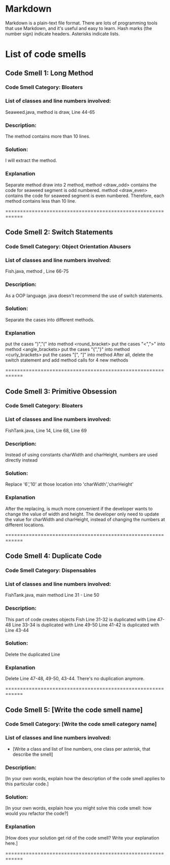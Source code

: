 # Markdown

Markdown is a plain-text file format. There are lots of programming tools that use Markdown, and it's useful and
easy to learn. Hash marks (the number sign) indicate headers. Asterisks indicate lists.

# List of code smells

## Code Smell 1: Long Method

### Code Smell Category: Bloaters

### List of classes and line numbers involved:

Seaweed.java, method <name> is draw, Line 44-65

### Description:

The method contains more than 10 lines.

### Solution:

I will extract the method.

### Explanation

Separate method draw into 2 method,
method <draw_odd> contains the code for seaweed segment is odd numbered.
method <draw_even> contains the code for seaweed segment is even numbered.
Therefore, each method contains less than 10 line.

============================================================

## Code Smell 2: Switch Statements

### Code Smell Category: Object Orientation Abusers

### List of classes and line numbers involved:

Fish.java, method <reverseAppearance>, Line 66-75

### Description:
As a OOP language. java doesn't recommend the use of switch statements.

### Solution:
Separate the cases into different methods.

### Explanation
put the cases ")","(" into method <round_bracket>
put the cases "<",">" into method <angle_brackets>
put the cases "{","}" into method <curly_brackets>
put the cases "[", "]" into method <square brackets>
After all, delete the switch statement
and add method calls for 4 new methods

============================================================

## Code Smell 3: Primitive Obsession

### Code Smell Category: Bloaters

### List of classes and line numbers involved:
FishTank.java, Line 14, Line 68, Line 69
### Description:
Instead of using constants charWidth and charHeight,
numbers are used directly instead

### Solution:
Replace '6','10' at those location into 'charWidth','charHeight'

### Explanation
After the replacing, is much more convenient if the developer
wants to change the value of width and height.
The developer only need to update the value for charWidth and charHeight,
instead of changing the numbers at different locations.


============================================================

## Code Smell 4: Duplicate Code

### Code Smell Category: Dispensables

### List of classes and line numbers involved:
FishTank.java, main method Line 31 - Line 50

### Description:
This part of code creates objects Fish
Line 31-32 is duplicated with Line 47-48
Line 33-34 is duplicated with Line 49-50
Line 41-42 is duplicated with Line 43-44


### Solution:
Delete the duplicated Line

### Explanation
Delete Line 47-48, 49-50, 43-44. There's no duplication anymore.

============================================================

## Code Smell 5: [Write the code smell name]

### Code Smell Category: [Write the code smell category name]

### List of classes and line numbers involved:

* [Write a class and list of line numbers, one class per asterisk, that describe the smell]

### Description:

[In your own words, explain how the description of the code smell applies to this particular code.]

### Solution:

[In your own words, explain how you might solve this code smell:
how would you refactor the code?]

### Explanation

[How does your solution get rid of the code smell? Write your explanation here.]

============================================================
